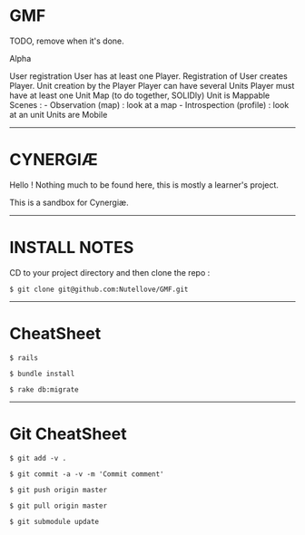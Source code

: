 GMF
===

TODO, remove when it's done.

Alpha

User registration
User has at least one Player.
Registration of User creates Player.
Unit creation by the Player
Player can have several Units
Player must have at least one Unit
Map (to do together, SOLIDly)
Unit is Mappable
Scenes :
    - Observation (map) : look at a map
    - Introspection (profile) : look at an unit
Units are Mobile

------------------------------------------------------------------------------------------------------------------------

CYNERGIÆ
========

Hello !
Nothing much to be found here, this is mostly a learner's project.

This is a sandbox for Cynergiæ.

------------------------------------------------------------------------------------------------------------------------

INSTALL NOTES
=============

CD to your project directory and then clone the repo :

    $ git clone git@github.com:Nutellove/GMF.git


------------------------------------------------------------------------------------------------------------------------

CheatSheet
==========

    $ rails

    $ bundle install

    $ rake db:migrate


------------------------------------------------------------------------------------------------------------------------


Git CheatSheet
==============

    $ git add -v .

    $ git commit -a -v -m 'Commit comment'

    $ git push origin master

    $ git pull origin master

    $ git submodule update

